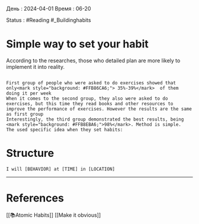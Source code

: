 День : 2024-04-01 
Время : 06-20

Status : #Reading #_Buildinghabits 


# Simple way to set your habit

According to the researches, those who detailed plan are more likely to implement it into reality.
```ad-note

First group of people who were asked to do exercises showed that only<mark style="background: #FFB86CA6;"> 35%-39%</mark>  of them doing it per week 
When it comes to the second group, they also were asked to do exercises, but this time they read books and other resources to improve the performance of exercises. However the results are the same as first group 
Interestingly, the third group demonstrated the best results, being <mark style="background: #FFB8EBA6;">98%</mark>. Method is simple.
The used specific idea when they set habits: 
```

# Structure

```ad-important
I will [BEHAVIOR] at [TIME] in [LOCATION]

```



---
# References
[[📚Atomic Habits]]
[[Make it obvious]]